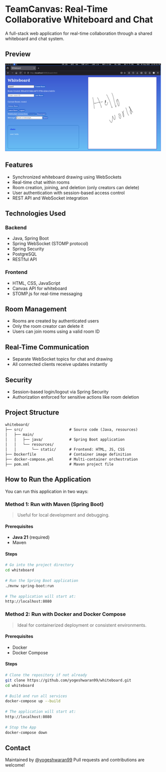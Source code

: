 # TeamCanvas: Real-Time Collaborative Whiteboard and Chat

A full-stack web application for real-time collaboration through a shared whiteboard and chat system.

## Preview

![preview](https://raw.githubusercontent.com/yogeshwaran99/whiteboard/main/assets/preview.png)

## Features

- Synchronized whiteboard drawing using WebSockets
- Real-time chat within rooms
- Room creation, joining, and deletion (only creators can delete)
- User authentication with session-based access control
- REST API and WebSocket integration

## Technologies Used

### Backend

- Java, Spring Boot
- Spring WebSocket (STOMP protocol)
- Spring Security
- PostgreSQL
- RESTful API

### Frontend

- HTML, CSS, JavaScript
- Canvas API for whiteboard
- STOMP.js for real-time messaging

## Room Management

- Rooms are created by authenticated users
- Only the room creator can delete it
- Users can join rooms using a valid room ID

## Real-Time Communication

- Separate WebSocket topics for chat and drawing
- All connected clients receive updates instantly

## Security

- Session-based login/logout via Spring Security
- Authorization enforced for sensitive actions like room deletion

## Project Structure
```
whiteboard/
├── src/                     # Source code (Java, resources)
│   ├── main/
│   │   ├── java/            # Spring Boot application
│   │   └── resources/
│   │       └── static/      # Frontend: HTML, JS, CSS
├── Dockerfile               # Container image definition
├── docker-compose.yml       # Multi-container orchestration
├── pom.xml                  # Maven project file
```

## How to Run the Application

You can run this application in two ways:


### Method 1: Run with Maven (Spring Boot)

> Useful for local development and debugging.

#### Prerequisites

- **Java 21** (required) 
- Maven  

#### Steps

```bash
# Go into the project directory
cd whiteboard

# Run the Spring Boot application
./mvnw spring-boot:run

# The application will start at:
http://localhost:8080
```


### Method 2: Run with Docker and Docker Compose

 > Ideal for containerized deployment or consistent environments.

#### Prerequisites

  - Docker
  - Docker Compose

#### Steps

```bash
# Clone the repository if not already
git clone https://github.com/yogeshwaran99/whiteboard.git
cd whiteboard

# Build and run all services
docker-compose up --build

# The application will start at:
http://localhost:8080

# Stop the App
docker-compose down
```



## Contact

Maintained by [@yogeshwaran99](https://github.com/yogeshwaran99)
Pull requests and contributions are welcome!